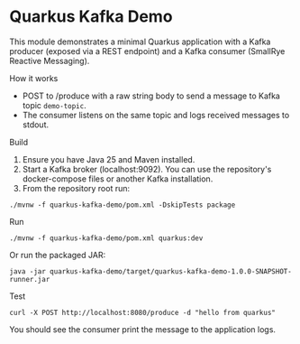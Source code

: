# Quarkus Kafka Demo

This module demonstrates a minimal Quarkus application with a Kafka producer (exposed via a REST endpoint) and a Kafka consumer (SmallRye Reactive Messaging).

How it works
- POST to /produce with a raw string body to send a message to Kafka topic `demo-topic`.
- The consumer listens on the same topic and logs received messages to stdout.

Build
1. Ensure you have Java 25 and Maven installed.
2. Start a Kafka broker (localhost:9092). You can use the repository's docker-compose files or another Kafka installation.
3. From the repository root run:

```shell
./mvnw -f quarkus-kafka-demo/pom.xml -DskipTests package
```

Run

```shell
./mvnw -f quarkus-kafka-demo/pom.xml quarkus:dev
```

Or run the packaged JAR:

```shell
java -jar quarkus-kafka-demo/target/quarkus-kafka-demo-1.0.0-SNAPSHOT-runner.jar
```

Test

```shell
curl -X POST http://localhost:8080/produce -d "hello from quarkus"
```

You should see the consumer print the message to the application logs.
